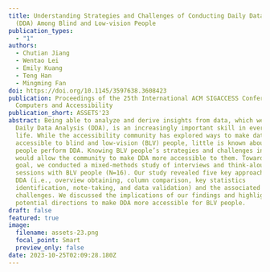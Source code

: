 ```yaml
---
title: Understanding Strategies and Challenges of Conducting Daily Data Analysis
  (DDA) Among Blind and Low-vision People
publication_types:
  - "1"
authors:
  - Chutian Jiang
  - Wentao Lei
  - Emily Kuang
  - Teng Han
  - Mingming Fan
doi: https://doi.org/10.1145/3597638.3608423
publication: Proceedings of the 25th International ACM SIGACCESS Conference on
  Computers and Accessibility
publication_short: ASSETS'23
abstract: Being able to analyze and derive insights from data, which we call
  Daily Data Analysis (DDA), is an increasingly important skill in everyday
  life. While the accessibility community has explored ways to make data more
  accessible to blind and low-vision (BLV) people, little is known about how BLV
  people perform DDA. Knowing BLV people’s strategies and challenges in DDA
  would allow the community to make DDA more accessible to them. Toward this
  goal, we conducted a mixed-methods study of interviews and think-aloud
  sessions with BLV people (N=16). Our study revealed five key approaches for
  DDA (i.e., overview obtaining, column comparison, key statistics
  identification, note-taking, and data validation) and the associated
  challenges. We discussed the implications of our findings and highlighted
  potential directions to make DDA more accessible for BLV people.
draft: false
featured: true
image:
  filename: assets-23.png
  focal_point: Smart
  preview_only: false
date: 2023-10-25T02:09:28.180Z
---
```

